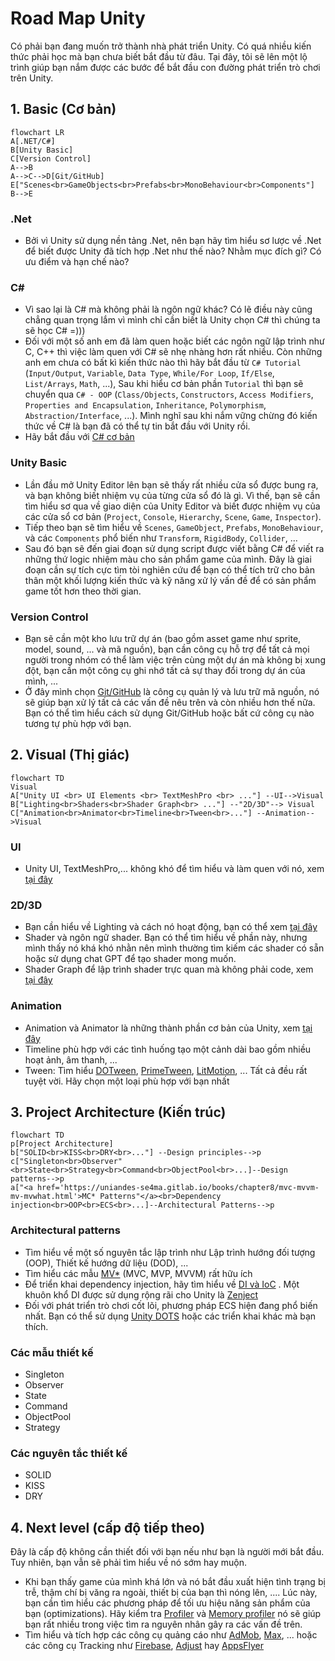 # Road Map Unity

Có phải bạn đang muốn trở thành nhà phát triển Unity. Có quá nhiều kiến thức phải học mà bạn chưa biết bắt đầu từ đâu. Tại đây, tôi sẽ lên một lộ trình giúp bạn nắm được các bước để bắt đầu con đường phát triển trò chơi trên Unity.

## 1. Basic (Cơ bản)

```mermaid
flowchart LR
A[.NET/C#]
B[Unity Basic]
C[Version Control] 
A-->B
A-->C-->D[Git/GitHub]
E["Scenes<br>GameObjects<br>Prefabs<br>MonoBehaviour<br>Components"]
B-->E 

```
### .Net
- Bởi vì Unity sử dụng nền tảng .Net, nên bạn hãy tìm hiểu sơ lược về .Net để biết được Unity đã tích hợp .Net như thế nào? Nhằm mục đích gì? Có ưu điểm và hạn chế nào?
### C#
- Vì sao lại là C# mà không phải là ngôn ngữ khác? Có lẽ điều này cũng chẳng quan trọng lắm vì mình chỉ cần biết là Unity chọn C# thì chúng ta sẽ học C# =)))
- Đối với một số anh em đã làm quen hoặc biết các ngôn ngữ lập trình như C, C++ thì việc làm quen với C# sẽ nhẹ nhàng hơn rất nhiều. Còn những anh em chưa có bất kì kiến thức nào thì hãy bắt đầu từ `C# Tutorial` (`Input/Output`, `Variable`, `Data Type`, `While/For Loop`, `If/Else`, `List/Arrays`, `Math`, ...), Sau khi hiểu cơ bản phần `Tutorial` thì bạn sẽ chuyển qua `C# - OOP` (`Class/Objects`, `Constructors`, `Access Modifiers`, `Properties and Encapsulation`, `Inheritance`, `Polymorphism`, `Abstraction/Interface`, ...). Mình nghĩ sau khi nắm vững chừng đó kiến thức về C# là bạn đã có thể tự tin bắt đầu với Unity rồi.
- Hãy bắt đầu với [C# cơ bản](https://github.com/unity-learn/basic-csharp-for-unity)
### Unity Basic
- Lần đầu mở Unity Editor lên bạn sẽ thấy rất nhiều cửa sổ được bung ra, và bạn không biết nhiệm vụ của từng cửa sổ đó là gì. Vì thế, bạn sẽ cần tìm hiểu sơ qua về giao diện của Unity Editor và biết được nhiệm vụ của các cửa sổ cơ bản (`Project`, `Console`, `Hierarchy`, `Scene`, `Game`, `Inspector`).
- Tiếp theo bạn sẽ tìm hiểu về `Scenes`, `GameObject`, `Prefabs`, `MonoBehaviour`, và các `Components` phổ biến như `Transform`, `RigidBody`, `Collider`, ...
- Sau đó bạn sẽ đến giai đoạn sử dụng script được viết bằng C# để viết ra những thứ logic nhiệm màu cho sản phẩm game của mình. Đây là giai đoạn cần sự tích cực tìm tòi nghiên cứu để bạn có thể tích trữ cho bản thân một khối lượng kiến thức và kỹ năng xử lý vấn đề để có sản phẩm game tốt hơn theo thời gian.
### Version Control
- Bạn sẽ cần một kho lưu trữ dự án (bao gồm asset game như sprite, model, sound, ... và mã nguồn), bạn cần công cụ hỗ trợ để tất cả mọi người trong nhóm có thể làm việc trên cùng một dự án mà không bị xung đột, bạn cần một công cụ ghi nhớ tất cả sự thay đổi trong dự án của mình, ...
- Ở đây mình chọn [Git/GitHub](https://github.com/unity-learn/Getting-Started-with-Git) là công cụ quản lý và lưu trữ mã nguồn, nó sẽ giúp bạn xử lý tất cả các vấn đề nêu trên và còn nhiều hơn thế nữa. Bạn có thể tìm hiểu cách sử dụng Git/GitHub hoặc bất cứ công cụ nào tương tự phù hợp với bạn.

## 2. Visual (Thị giác)
```mermaid
flowchart TD
Visual
A["Unity UI <br> UI Elements <br> TextMeshPro <br> ..."] --UI-->Visual
B["Lighting<br>Shaders<br>Shader Graph<br> ..."] --"2D/3D"--> Visual
C["Animation<br>Animator<br>Timeline<br>Tween<br>..."] --Animation-->Visual
```

### UI
- Unity UI, TextMeshPro,... không khó để tìm hiểu và làm quen với nó, xem [tại đây](https://learn.unity.com/mission/61a63fbcedbc2a0020607294?pathwayId=61a65568edbc2a00206076dd)
### 2D/3D
- Bạn cần hiểu về Lighting và cách nó hoạt động,  bạn có thể xem [tại đây](https://learn.unity.com/mission/creative-core-lighting?pathwayId=61a65568edbc2a00206076dd)
- Shader và ngôn ngữ shader. Bạn có thể tìm hiểu về phần này, nhưng mình thấy nó khá khó nhằn nên mình thường tìm kiếm các shader có sẵn hoặc sử dụng chat GPT để tạo shader mong muốn.
- Shader Graph để lập trình shader trực quan mà không phải code, xem [tại đây](https://learn.unity.com/tutorial/introduction-to-shader-graph#)
### Animation
- Animation và Animator là những thành phần cơ bản của Unity, xem [tại đây](https://medium.com/@alinulken/unity-developer-roadmap-97108405a7dd)
- Timeline phù hợp với các tình huống tạo một cảnh dài bao gồm nhiều hoạt ảnh, âm thanh, ...
- Tween: Tìm hiểu [DOTween](https://dotween.demigiant.com/), [PrimeTween](https://github.com/KyryloKuzyk/PrimeTween), [LitMotion](https://github.com/AnnulusGames/LitMotion), ... Tất cả đều rất tuyệt vời. Hãy chọn một loại phù hợp với bạn nhất

## 3. Project Architecture (Kiến trúc)

```mermaid
flowchart TD
p[Project Architecture]
b["SOLID<br>KISS<br>DRY<br>..."] --Design principles-->p
c["Singleton<br>Observer"<br>State<br>Strategy<br>Command<br>ObjectPool<br>...]--Design patterns-->p
a["<a href='https://uniandes-se4ma.gitlab.io/books/chapter8/mvc-mvvm-mv-mvwhat.html'>MC* Patterns"</a><br>Dependency injection<br>OOP<br>ECS<br>...]--Architectural Patterns-->p
```

### Architectural patterns
- Tìm hiểu về một số nguyên tắc lập trình như Lập trình hướng đối tượng (OOP), Thiết kế hướng dữ liệu (DOD), ...
- Tìm hiểu các mẫu [MV*](https://uniandes-se4ma.gitlab.io/books/chapter8/mvc-mvvm-mv-mvwhat.html) (MVC, MVP, MVVM) rất hữu ích
- Để triển khai dependency injection, hãy tìm hiểu về [DI và IoC](https://www.amazon.com/Dependency-Injection-Principles-Practices-Patterns-dp-161729473X/dp/161729473X) . Một khuôn khổ DI được sử dụng rộng rãi cho Unity là [Zenject](https://github.com/modesttree/Zenject)
- Đối với phát triển trò chơi cốt lõi, phương pháp ECS hiện đang phổ biến nhất. Bạn có thể sử dụng [Unity DOTS](https://unity.com/dots) hoặc các triển khai khác mà bạn thích.
### Các mẫu thiết kế
- Singleton
- Observer
- State
- Command
- ObjectPool
- Strategy
### Các nguyên tắc thiết kế
- SOLID
- KISS
- DRY

## 4. Next level (cấp độ tiếp theo)
Đây là cấp độ không cần thiết đối với bạn nếu như bạn là người mới bắt đầu. Tuy nhiên, bạn vẫn sẽ phải tìm hiểu về nó sớm hay muộn.
- Khi bạn thấy game của mình khá lớn và nó bắt đầu xuất hiện tình trạng bị trễ, thậm chí bị văng ra ngoài, thiết bị của bạn thì nóng lên, .... Lúc này, bạn cần tìm hiểu các phương pháp để tối ưu hiệu năng sản phẩm của bạn (optimizations). Hãy kiểm tra [Profiler](https://docs.unity3d.com/Manual/Profiler.html) và [Memory profiler](https://unity.com/how-to/use-memory-profiling-unity) nó sẽ giúp bạn rất nhiều trong việc tìm ra nguyên nhân gây ra các vấn đề trên.
- Tìm hiểu và tích hợp các công cụ quảng cáo như [AdMob](https://github.com/googleads/googleads-mobile-unity), [Max](https://github.com/AppLovin/AppLovin-MAX-Unity-Plugin), ... hoặc các công cụ Tracking như [Firebase](https://github.com/firebase/firebase-unity-sdk), [Adjust](https://github.com/adjust/unity_sdk) hay [AppsFlyer](https://github.com/AppsFlyerSDK/appsflyer-unity-plugin?tab=readme-ov-file)
